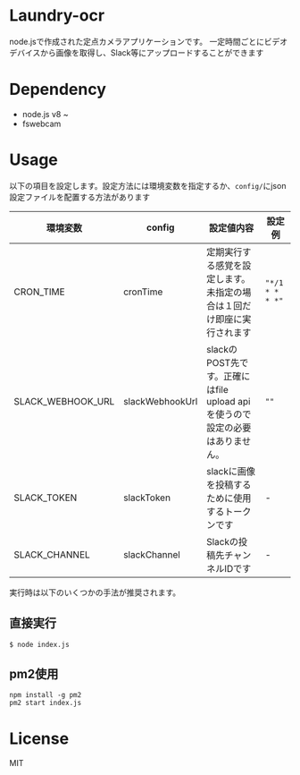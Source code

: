 # Laundry-ocr

node.jsで作成された定点カメラアプリケーションです。
一定時間ごとにビデオデバイスから画像を取得し、Slack等にアップロードすることができます

# Dependency

* node.js v8 ~
* fswebcam

# Usage

以下の項目を設定します。設定方法には環境変数を指定するか、`config/`にjson設定ファイルを配置する方法があります

| 環境変数 | config | 設定値内容 | 設定例
|---|---|---|--|
|CRON_TIME|cronTime |定期実行する感覚を設定します。未指定の場合は１回だけ即座に実行されます | `"*/1 * * * *"` 
|SLACK_WEBHOOK_URL|slackWebhookUrl|slackのPOST先です。正確にはfile upload apiを使うので設定の必要はありません。 | `""`
|SLACK_TOKEN | slackToken | slackに画像を投稿するために使用するトークンです | -
|SLACK_CHANNEL | slackChannel | Slackの投稿先チャンネルIDです | -

実行時は以下のいくつかの手法が推奨されます。

## 直接実行

```
$ node index.js
```

## pm2使用

```
npm install -g pm2
pm2 start index.js
```
# License

MIT



